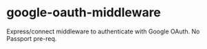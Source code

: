 # google-oauth-middleware
Express/connect middleware to authenticate with Google OAuth. No Passport pre-req.
